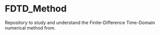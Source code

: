 # FDTD_Method
Repository to study and understand the Finite-Difference Time-Domain numerical method from.
